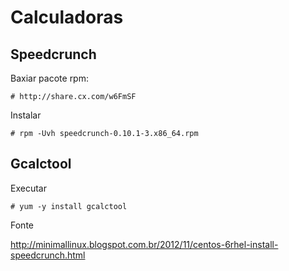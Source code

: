 Calculadoras
===



Speedcrunch
---

Baxiar pacote rpm:

    # http://share.cx.com/w6FmSF

Instalar

    # rpm -Uvh speedcrunch-0.10.1-3.x86_64.rpm



Gcalctool
---

Executar

    # yum -y install gcalctool 



Fonte

http://minimallinux.blogspot.com.br/2012/11/centos-6rhel-install-speedcrunch.html